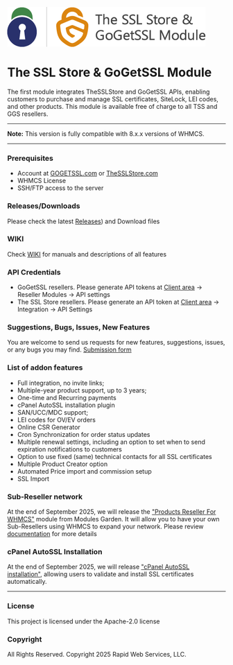 ![logo-horizontal-457x92_powered](https://github.com/gogetssl/tss-ggs-module/blob/main/tss-ggs-logo-git.png)
# The SSL Store & GoGetSSL Module
The first module integrates TheSSLStore and GoGetSSL APIs, enabling customers to purchase and manage SSL certificates, SiteLock, LEI codes, and other products. This module is available free of charge to all TSS and GGS resellers.

***
**Note:** This version is fully compatible with 8.x.x versions of WHMCS.
***

### Prerequisites
- Account at [GOGETSSL.com](https://www.gogetssl.com) or [TheSSLStore.com](https://www.thesslstore.com)
- WHMCS License
- SSH/FTP access to the server

### Releases/Downloads
Please check the latest [Releases](https://github.com/gogetssl/tss-ggs-module/releases)) and Download files 

### WIKI
Check [WIKI]((https://github.com/gogetssl/tss-ggs-module/wiki)) for manuals and descriptions of all features

### API Credentials
- GoGetSSL resellers. Please generate API tokens at [Client area](https://my.gogetssl.com) -> Reseller Modules -> API settings
- The SSL Store resellers. Please generate an API token at [Client area](https://www.thesslstore.com) -> Integration -> API Settings

### Suggestions, Bugs, Issues, New Features
You are welcome to send us requests for new features, suggestions, issues, or any bugs you may find.
[Submission form](https://github.com/gogetssl/tss-ggs-module/issues/new)

### List of addon features
- Full integration, no invite links;
- Multiple-year product support, up to 3 years;
- One-time and Recurring payments
- cPanel AutoSSL installation plugin
- SAN/UCC/MDC support;
- LEI codes for OV/EV orders
- Online CSR Generator
- Cron Synchronization for order status updates
- Multiple renewal settings, including an option to set when to send expiration notifications to customers
- Option to use fixed (same) technical contacts for all SSL certificates
- Multiple Product Creator option
- Automated Price import and commission setup
- SSL Import

### Sub-Reseller network
At the end of September 2025, we will release the ["Products Reseller For WHMCS"](https://www.modulesgarden.com/products/whmcs/products-reseller#features) module from Modules Garden. It will allow you to have your own Sub-Resellers using WHMCS to expand your network. Please review [documentation](https://github.com/gogetssl/whmcs-addon/wiki/Sub-Resellers-module) for more details

### cPanel AutoSSL Installation 
At the end of September 2025, we will release ["cPanel AutoSSL installation"](https://github.com/gogetssl/whmcs-addon/wiki/cPanel-AutoSSL), allowing users to validate and install SSL certificates automatically. 
***

### License
This project is licensed under the Apache-2.0 license

### Copyright
All Rights Reserved. Copyright 2025 Rapid Web Services, LLC.
